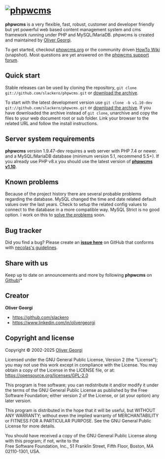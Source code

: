 [![phpwcms](https://www.phpwcms.org/indeximg/phpwcms-logo.svg)](https://www.phpwcms.org)
=========

**phpwcms** is a very flexible, fast, robust, customer and developer friendly
but yet powerful web based content management system and cms framework running
under PHP and MySQL/MariaDB. phpwcms is created and maintained by
[Oliver Georgi](http://twitter.com/slackero).

To get started, checkout [phpwcms.org](https://www.phpwcms.org) or the community driven
[HowTo Wiki](https://wiki.phpwcms.org/) (snapshot). Most questions are yet
answered on the [phpwcms support forum](https://forum.phpwcms.org).


Quick start
-----------

Stable releases can be used by cloning the repository, `git clone git://github.com/slackero/phpwcms.git` or
[download the archive](https://github.com/slackero/phpwcms/releases).

To start with the latest development version use `git clone -b v1.10-dev git://github.com/slackero/phpwcms.git` or
[download the archive](https://github.com/slackero/phpwcms/archive/refs/heads/v1.10-dev.zip).
If you have downloaded the archive instead of `git clone`, unarchive and copy the files to your web document
root or sub folder. Link your browser to the related URL and follow the install instructions.


Server system requirements
--------------------------

**phpwcms** version 1.9.47-dev requires a web server with PHP 7.4 or newer.
and a MySQL/MariaDB database (minimum version 5.1, recommend 5.5+).
If you already use PHP v8.x you should use the latest version of
[**phpwcms v1.10**](https://github.com/slackero/phpwcms/releases?q=1.10&expanded=true).


Known problems
--------------

Because of the project history there are several probable problems regarding the database. 
MySQL changed the time and date related default values over the last years. Check to setup
the related config values to connect to the database in a more compatible way. MySQL Strict
is no good option. I work on this to [solve the problems](https://github.com/slackero/phpwcms/issues/275)
soon.


Bug tracker
-----------

Did you find a bug? Please create an **[issue here](https://github.com/slackero/phpwcms/issues)** on GitHub
that conforms with [necolas's guidelines](https://github.com/necolas/issue-guidelines).


Share with us
-------------

Keep up to date on announcements and more by following **phpwcms** on 
[Github](https://github.com/slackero/phpwcms))*


Creator
-------

**Oliver Georgi**

- <https://github.com/slackero>
- <https://www.linkedin.com/in/olivergeorgi>


Copyright and license
---------------------

Copyright © 2002-2025 [Oliver Georgi](mailto:og@phpwcms.org?subject=phpwcms)

Licensed under the GNU General Public License, Version 2 (the "License");
you may not use this work except in compliance with the License.
You may obtain a copy of the License in the LICENSE file, or at:  
<https://opensource.org/licenses/GPL-2.0>

This program is free software; you can redistribute it and/or
modify it under the terms of the GNU General Public License
as published by the Free Software Foundation; either version 2
of the License, or (at your option) any later version.

This program is distributed in the hope that it will be useful,
but WITHOUT ANY WARRANTY; without even the implied warranty of
MERCHANTABILITY or FITNESS FOR A PARTICULAR PURPOSE. See the
GNU General Public License for more details.

You should have received a copy of the GNU General Public License
along with this program; if not, write to the  
Free Software Foundation, Inc.,
51 Franklin Street, Fifth Floor, Boston,
MA 02110-1301,
USA.
